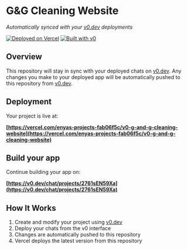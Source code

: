 # G&G Cleaning Website

*Automatically synced with your [v0.dev](https://v0.dev) deployments*

[![Deployed on Vercel](https://img.shields.io/badge/Deployed%20on-Vercel-black?style=for-the-badge&logo=vercel)](https://vercel.com/enyas-projects-fab06f5c/v0-g-and-g-cleaning-website)
[![Built with v0](https://img.shields.io/badge/Built%20with-v0.dev-black?style=for-the-badge)](https://v0.dev/chat/projects/2761sEN59Xa)

## Overview

This repository will stay in sync with your deployed chats on [v0.dev](https://v0.dev).
Any changes you make to your deployed app will be automatically pushed to this repository from [v0.dev](https://v0.dev).

## Deployment

Your project is live at:

**[https://vercel.com/enyas-projects-fab06f5c/v0-g-and-g-cleaning-website](https://vercel.com/enyas-projects-fab06f5c/v0-g-and-g-cleaning-website)**

## Build your app

Continue building your app on:

**[https://v0.dev/chat/projects/2761sEN59Xa](https://v0.dev/chat/projects/2761sEN59Xa)**

## How It Works

1. Create and modify your project using [v0.dev](https://v0.dev)
2. Deploy your chats from the v0 interface
3. Changes are automatically pushed to this repository
4. Vercel deploys the latest version from this repository
